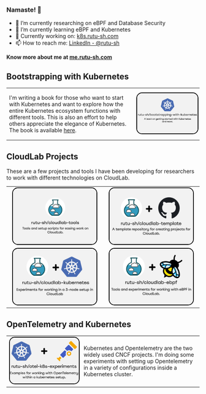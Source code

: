### Namaste! :pray:


- 🔭 I’m currently researching on eBPF and Database Security
- 🌱 I’m currently learning eBPF and Kubernetes
- 📑 Currently working on: [k8s.rutu-sh.com](https://k8s.rutu-sh.com)
- 📫 How to reach me: [LinkedIn - @rutu-sh](https://www.linkedin.com/in/rutu-sh/)

**Know more about me at [me.rutu-sh.com](https://me.rutu-sh.com)**

## Bootstrapping with Kubernetes

<table>
  <tr>
    <td>
      <div>
        <p>
          I'm writing a book for those who want to start with Kubernetes and want to explore how the entire Kubernetes ecosystem functions with different tools. This is also an effort to help others appreciate the elegance of Kubernetes. The book is available <a href="https://k8s.rutu-sh.com">here</a>.
        </p>
      </div>
    </td>
    <td>
      <div>
        <a href="https://k8s.rutu-sh.com">
          <img src="./assets/bootstrapping_with_k8s_1.jpg" alt="Project 3" style="width: 100%;border: 2px solid #000; border-radius: 15px">
        </a>
      </div>
    </td>
  </tr>
</table>

## CloudLab Projects 

These are a few projects and tools I have been developing for researchers to work with different technologies on CloudLab. 

<table>
  <tr>
    <td>
      <div align="center">
        <a href="https://github.com/rutu-sh/cloudlab-tools">
          <img src="./assets/cloudlab_tools.jpg" alt="Project 1" style="width: 92%; border: 2px solid #000; border-radius: 15px;">
        </a>
      </div>
    </td>
    <td>
      <div align="center">
        <a href="https://github.com/rutu-sh/cloudlab-template">
          <img src="./assets/cloudlab_template.jpg" alt="Project 2" style="width: 92%;border: 2px solid #000; border-radius: 15px;">
        </a>
      </div>
    </td>
  </tr>
    <tr>
    <td>
      <div align="center">
        <a href="https://github.com/rutu-sh/cloudlab-kubernetes">
          <img src="./assets/cloudlab_k8s.jpg" alt="Project 2" style="width: 92%;border: 2px solid #000; border-radius: 15px;">
        </a>
      </div>
    </td>
    <td>
      <div align="center">
        <a href="https://github.com/rutu-sh/cloudlab-ebpf">
          <img src="./assets/cloudlab_ebpf.jpg" alt="Project 3" style="width: 92%;border: 2px solid #000; border-radius: 15px;">
        </a>
      </div>
    </td>
  </tr>
</table>

## OpenTelemetry and Kubernetes

<table>
  <tr>
    <td>
      <div>
        <a href="https://github.com/rutu-sh/otel-k8s-experiments">
          <img src="./assets/otel_k8s.jpg" alt="Project 3" style="width: 100%;border: 2px solid #000; border-radius: 15px">
        </a>
      </div>
    </td>
    <td>
      <div>
        <p>
         Kubernetes and Opentelemetry are the two widely used CNCF projects. I'm doing some experiments with setting up Opentelemetry in a variety of configurations inside a Kubernetes cluster. 
        </p>
      </div>
    </td>
  </tr>
</table>
